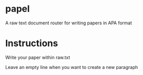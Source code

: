 # papel
A raw text document router for writing papers in APA format

# Instructions
Write your paper within raw.txt

Leave an empty line when you want to create a new paragraph
